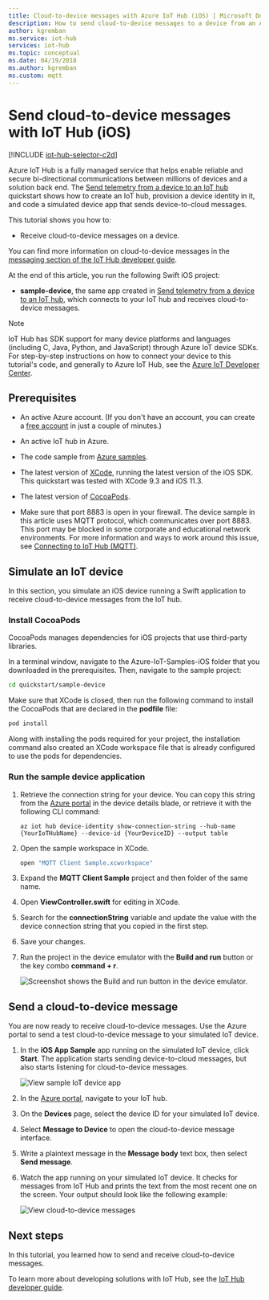 ```yaml
---
title: Cloud-to-device messages with Azure IoT Hub (iOS) | Microsoft Docs
description: How to send cloud-to-device messages to a device from an Azure IoT hub using the Azure IoT SDKs for iOS. 
author: kgremban
ms.service: iot-hub
services: iot-hub
ms.topic: conceptual
ms.date: 04/19/2018
ms.author: kgremban
ms.custom: mqtt
---
```


# Send cloud-to-device messages with IoT Hub (iOS)

[!INCLUDE [iot-hub-selector-c2d](../../includes/iot-hub-selector-c2d.md)]

Azure IoT Hub is a fully managed service that helps enable reliable and secure bi-directional communications between millions of devices and a solution back end. The [Send telemetry from a device to an IoT hub](../iot-develop/quickstart-send-telemetry-iot-hub.md) quickstart shows how to create an IoT hub, provision a device identity in it, and code a simulated device app that sends device-to-cloud messages.

This tutorial shows you how to:

* Receive cloud-to-device messages on a device.

You can find more information on cloud-to-device messages in the [messaging section of the IoT Hub developer guide](iot-hub-devguide-messaging.md).

At the end of this article, you run the following Swift iOS project:

* **sample-device**, the same app created in [Send telemetry from a device to an IoT hub](../iot-develop/quickstart-send-telemetry-iot-hub.md), which connects to your IoT hub and receives cloud-to-device messages.

> [!NOTE]
> IoT Hub has SDK support for many device platforms and languages (including C, Java, Python, and JavaScript) through Azure IoT device SDKs. For step-by-step instructions on how to connect your device to this tutorial's code, and generally to Azure IoT Hub, see the [Azure IoT Developer Center](https://www.azure.com/develop/iot).

## Prerequisites

* An active Azure account. (If you don't have an account, you can create a [free account](https://azure.microsoft.com/pricing/free-trial/) in just a couple of minutes.)

* An active IoT hub in Azure.

* The code sample from [Azure samples](https://github.com/Azure-Samples/azure-iot-samples-ios/archive/master.zip).

* The latest version of [XCode](https://developer.apple.com/xcode/), running the latest version of the iOS SDK. This quickstart was tested with XCode 9.3 and iOS 11.3.

* The latest version of [CocoaPods](https://guides.cocoapods.org/using/getting-started.html).

* Make sure that port 8883 is open in your firewall. The device sample in this article uses MQTT protocol, which communicates over port 8883. This port may be blocked in some corporate and educational network environments. For more information and ways to work around this issue, see [Connecting to IoT Hub (MQTT)](iot-hub-mqtt-support.md#connecting-to-iot-hub).

## Simulate an IoT device

In this section, you simulate an iOS device running a Swift application to receive cloud-to-device messages from the IoT hub. 

### Install CocoaPods

CocoaPods manages dependencies for iOS projects that use third-party libraries.

In a terminal window, navigate to the Azure-IoT-Samples-iOS folder that you downloaded in the prerequisites. Then, navigate to the sample project:

```sh
cd quickstart/sample-device
```

Make sure that XCode is closed, then run the following command to install the CocoaPods that are declared in the **podfile** file:

```sh
pod install
```

Along with installing the pods required for your project, the installation command also created an XCode workspace file that is already configured to use the pods for dependencies.

### Run the sample device application

1. Retrieve the connection string for your device. You can copy this string from the [Azure portal](https://portal.azure.com) in the device details blade, or retrieve it with the following CLI command:

    ```azurecli-interactive
    az iot hub device-identity show-connection-string --hub-name {YourIoTHubName} --device-id {YourDeviceID} --output table
    ```

2. Open the sample workspace in XCode.

   ```sh
   open "MQTT Client Sample.xcworkspace"
   ```

3. Expand the **MQTT Client Sample** project and then folder of the same name.  

4. Open **ViewController.swift** for editing in XCode.

5. Search for the **connectionString** variable and update the value with the device connection string that you copied in the first step.

6. Save your changes.

7. Run the project in the device emulator with the **Build and run** button or the key combo **command + r**.

   ![Screenshot shows the Build and run button in the device emulator.](media/iot-hub-ios-swift-c2d/run-sample.png)

## Send a cloud-to-device message

You are now ready to receive cloud-to-device messages. Use the Azure portal to send a test cloud-to-device message to your simulated IoT device.

1. In the **iOS App Sample** app running on the simulated IoT device, click **Start**. The application starts sending device-to-cloud messages, but also starts listening for cloud-to-device messages.

   ![View sample IoT device app](media/iot-hub-ios-swift-c2d/view-d2c.png)

2. In the [Azure portal](https://portal.azure.com), navigate to your IoT hub.

3. On the **Devices** page, select the device ID for your simulated IoT device.

4. Select **Message to Device** to open the cloud-to-device message interface.

5. Write a plaintext message in the **Message body** text box, then select **Send message**.

6. Watch the app running on your simulated IoT device. It checks for messages from IoT Hub and prints the text from the most recent one on the screen. Your output should look like the following example:

   ![View cloud-to-device messages](media/iot-hub-ios-swift-c2d/view-c2d.png)

## Next steps

In this tutorial, you learned how to send and receive cloud-to-device messages.

To learn more about developing solutions with IoT Hub, see the [IoT Hub developer guide](iot-hub-devguide.md).